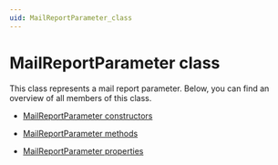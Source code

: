 ```yaml
---
uid: MailReportParameter_class
---
```


# MailReportParameter class

This class represents a mail report parameter. Below, you can find an overview of all members of this class.

- [MailReportParameter constructors](xref:MailReportParameter_constructors)

- [MailReportParameter methods](xref:MailReportParameter_methods)

- [MailReportParameter properties](xref:MailReportParameter_properties)
